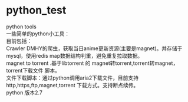 # python_test</br>
python tools</br>
一些简单的python小工具：</br>
目前包括：</br>
Crawler DMHY的爬虫，获取当日anime更新资源(主要是magnet)。并存储于mysql，使用redis map数据结构判重，避免重复拉取数据。</br>
magnet to torrent .基于libtorrent 的 magnet转torrent,torrent转magnet，torrent下载文件 脚本。</br>
文件下载脚本：通过python调用aria2下载文件，目前支持 http,https,ftp,magnet,torrent 下载方式。支持断点续传。<br>
python 版本2.7<br>
